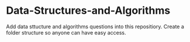 # Data-Structures-and-Algorithms
Add data sttucture and algorithms questions into this repositiory. Create a folder structure so anyone can have easy access.
